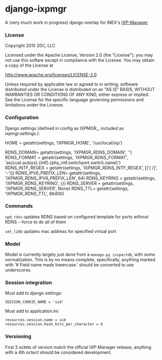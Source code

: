 
# django-ixpmgr
A (very much work in progress) django overlay for INEX's [IXP-Manager](https://github.com/inex/IXP-Manager)

### License

Copyright 2015 20C, LLC

Licensed under the Apache License, Version 2.0 (the "License");
you may not use this softare except in compliance with the License.
You may obtain a copy of the License at

   http://www.apache.org/licenses/LICENSE-2.0

Unless required by applicable law or agreed to in writing, software
distributed under the License is distributed on an "AS IS" BASIS,
WITHOUT WARRANTIES OR CONDITIONS OF ANY KIND, either express or implied.
See the License for the specific language governing permissions and
limitations under the License.

### Configuration

Django settings (defined in config as IXPMGR_<NAME>, included as ixpmgr.settings.<NAME>):

HOME = getattr(settings, 'IXPMGR_HOME', '/usr/local/ixp')

RDNS_DOMAIN= getattr(settings, 'IXPMGR_RDNS_DOMAIN', '')
RDNS_FORMAT = getattr(settings, 'IXPMGR_RDNS_FORMAT', 'as{cust.autsys}.{intf}.{phy_intf.switchport.switch.name}')
RDNS_INTF_REGEX = getattr(settings, 'IXPMGR_RDNS_INTF_REGEX', [('[ /]', '-')])
RDNS_IPV6_PREFIX_LEN= getattr(settings, 'IXPMGR_RDNS_IPV6_PREFIX_LEN', 64)
RDNS_KEYRING = getattr(settings, 'IXPMGR_RDNS_KEYRING', {})
RDNS_SERVER = getattr(settings, 'IXPMGR_RDNS_SERVER', None)
RDNS_TTL= getattr(settings, 'IXPMGR_RDNS_TTL', 86400)

### Commands

`upd_rdns`
    updates RDNS based on configured template for ports without RDNS
    --force to do all of them

`set_l2db` <virtual interface id> <mac address>
    updates mac address for specified virtual port

### Model
Model is currently largely just done from a `manage.py inspectdb`, with some
normalization. This is by no means complete, specifically, anything marked with
'# Field name made lowercase.' should be converted to use underscores.

### Session integration

Must add to django settings:

    SESSION_COOKIE_NAME = 'sid'

Must add to application.ini:

    resources.session.name = sid
    resources.session.hash_bits_per_character = 6

### Versioning
First 3 octets of version match the official IXP-Manager release, anything with
a 4th octect should be considered development.


